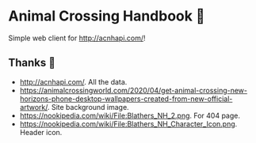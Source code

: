 # Animal Crossing Handbook :notebook:

Simple web client for http://acnhapi.com/!

## Thanks :bow:

* http://acnhapi.com/.  All the data.
* https://animalcrossingworld.com/2020/04/get-animal-crossing-new-horizons-phone-desktop-wallpapers-created-from-new-official-artwork/.  Site background image.
* https://nookipedia.com/wiki/File:Blathers_NH_2.png.  For 404 page.
* https://nookipedia.com/wiki/File:Blathers_NH_Character_Icon.png.  Header icon.